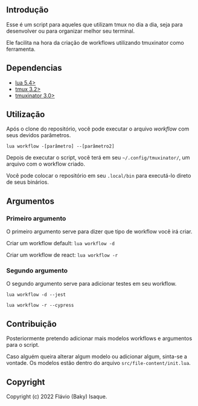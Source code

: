 ## Introdução

Esse é um script para aqueles que utilizam tmux no dia a dia, seja para desenvolver ou para organizar melhor seu terminal.

Ele facilita na hora da criação de workflows utilizando tmuxinator como ferramenta.

## Dependencias

- [lua 5.4>](https://www.lua.org/start.html)
- [tmux 3.2>](https://github.com/tmux/tmux/wiki)
- [tmuxinator 3.0>](https://github.com/tmuxinator/tmuxinator)

## Utilização

Após o clone do repositório, você pode executar o arquivo *workflow* com seus devidos parâmetros.

`lua workflow -[parâmetro] --[parâmetro2]`

Depois de executar o script, você terá em seu `~/.config/tmuxinator/`, um arquivo com o workflow criado.

Você pode colocar o repositório em seu `.local/bin` para executá-lo direto de seus binários.

## Argumentos

### Primeiro argumento

O primeiro argumento serve para dizer que tipo de workflow você irá criar.

Criar um workflow default:
`lua workflow -d`

Criar um workflow de react:
`lua workflow -r`

### Segundo argumento

O segundo argumento serve para adicionar testes em seu workflow.

`lua workflow -d --jest`

`lua workflow -r --cypress`

## Contribuição

Posteriormente pretendo adicionar mais modelos workflows e argumentos para o script.

Caso alguém queira alterar algum modelo ou adicionar algum, sinta-se a vontade. Os modelos estão dentro do arquivo `src/file-content/init.lua`.

## Copyright

Copyright (c) 2022 Flávio (Baky) Isaque.
